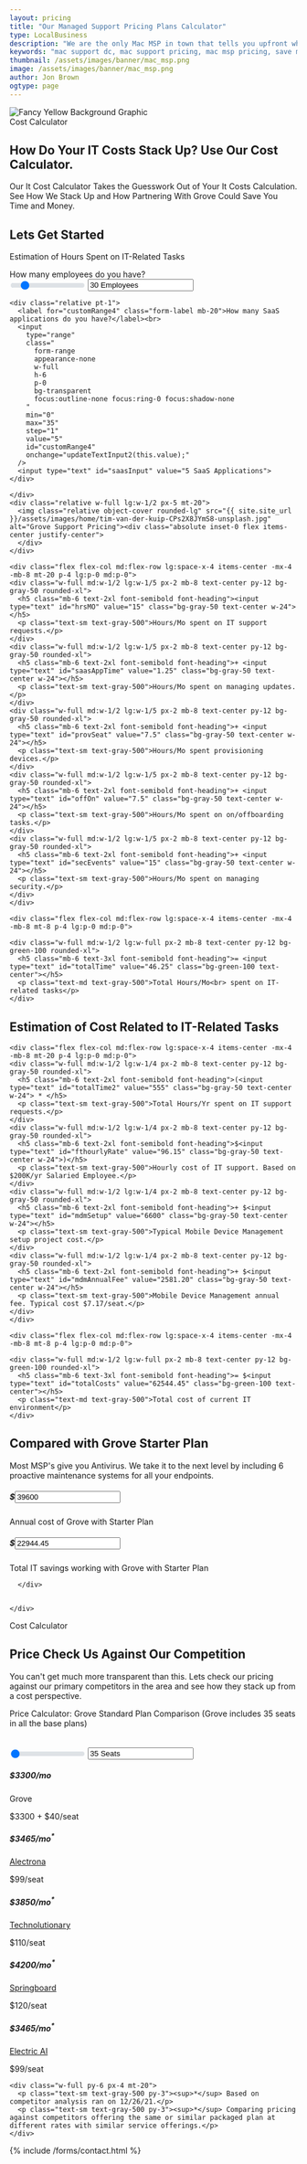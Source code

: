 ```yaml
---
layout: pricing
title: "Our Managed Support Pricing Plans Calculator"
type: LocalBusiness
description: "We are the only Mac MSP in town that tells you upfront what our pricing in the interest of full 100% transparency. No one can touch our client experience!" 
keywords: "mac support dc, mac support pricing, mac msp pricing, save money pricing, voip sip pricing, mac support pricing, msp pricing, pricing plans you love, computer support pricing, support pricing plans, mac support services pricing, remote support monitored, systems multiple locations, locations remote support, multiple locations remote, deployed computers hardware, monthly reports send, fleet monthly reports, entire fleet monthly, picture entire fleet, entire picture entire, help entire picture, hardware help entire, computers hardware help"
thumbnail: /assets/images/banner/mac_msp.png
image: /assets/images/banner/mac_msp.png
author: Jon Brown
ogtype: page
---
```



<section class="relative py-10"><img class="hidden lg:block absolute top-0 right-0 mt-40" src="{{ site.site_url }}/assets/zeus-assets/icons/dots/yellow-dot-right-shield.svg" alt="Fancy Yellow Background Graphic">
<div class="container px-4 mx-auto">
<div class="max-w-2xl mx-auto mb-20 text-center">
  <span class="text-xs font-semibold text-green-500">Cost Calculator</span>
  <h2 class="mt-8 mb-10 text-4xl font-heading">How Do Your IT Costs Stack Up? Use Our Cost Calculator.</h2>
  <p class="mb-16 text-xl text-gray-500">Our It Cost Calculator Takes the Guesswork Out of Your It Costs Calculation. See How We Stack Up and How Partnering With Grove Could Save You Time and Money.</p>
</div>
</div>
</section>


<style>
.form-range:focus::-webkit-slider-thumb{-webkit-box-shadow:none;box-shadow:none}.form-range:focus::-moz-range-thumb{box-shadow:none}.form-range::-moz-focus-outer{border:0}.form-range::-webkit-slider-thumb{width:1rem;height:1rem;margin-top:-.25rem;background-color:#0d6efd;border:0;border-radius:1rem;-webkit-transition:background-color .15s ease-in-out,border-color .15s ease-in-out,-webkit-box-shadow .15s ease-in-out;transition:background-color .15s ease-in-out,border-color .15s ease-in-out,-webkit-box-shadow .15s ease-in-out;transition:background-color .15s ease-in-out,border-color .15s ease-in-out,box-shadow .15s ease-in-out;transition:background-color .15s ease-in-out,border-color .15s ease-in-out,box-shadow .15s ease-in-out,-webkit-box-shadow .15s ease-in-out;appearance:none;-webkit-appearance:none}@media(prefers-reduced-motion:reduce){.form-range::-webkit-slider-thumb{-webkit-transition:none;transition:none}}.form-range::-webkit-slider-thumb:active{background-color:#b6d4fe}.form-range::-webkit-slider-runnable-track{width:100%;height:.5rem;color:transparent;cursor:pointer;background-color:#dee2e6;border-color:transparent;border-radius:1rem}.form-range::-moz-range-thumb{width:1rem;height:1rem;background-color:#0d6efd;border:0;border-radius:1rem;-moz-transition:background-color .15s ease-in-out,border-color .15s ease-in-out,box-shadow .15s ease-in-out;transition:background-color .15s ease-in-out,border-color .15s ease-in-out,box-shadow .15s ease-in-out;-moz-appearance:none;appearance:none}@media(prefers-reduced-motion:reduce){.form-range::-moz-range-thumb{-moz-transition:none;transition:none}}.form-range::-moz-range-thumb:active{background-color:#b6d4fe}.form-range::-moz-range-track{width:100%;height:.5rem;color:transparent;cursor:pointer;background-color:#dee2e6;border-color:transparent;border-radius:1rem}.form-range:disabled{pointer-events:none}.form-range:disabled::-webkit-slider-thumb{background-color:#adb5bd}.form-range:disabled::-moz-range-thumb{background-color:#adb5bd}.form-floating{position:relative}.form-floating>.form-control,.form-floating>.form-select{height:calc(3.5rem + 2px);line-height:1.25}.form-floating>label{position:absolute;top:0;left:0;height:100%;padding:1rem .75rem;pointer-events:none;border:1px solid transparent;-webkit-transform-origin:0 0;transform-origin:0 0;-webkit-transition:opacity .1s ease-in-out,-webkit-transform .1s ease-in-out;transition:opacity .1s ease-in-out,-webkit-transform .1s ease-in-out;transition:opacity .1s ease-in-out,transform .1s ease-in-out;transition:opacity .1s ease-in-out,transform .1s ease-in-out,-webkit-transform .1s ease-in-out}@media(prefers-reduced-motion:reduce){.form-floating>label{-webkit-transition:none;transition:none}}.form-floating>.form-control{padding:1rem .75rem}.form-floating>.form-control::-webkit-input-placeholder{color:transparent}.form-floating>.form-control::-moz-placeholder{color:transparent}.form-floating>.form-control:-ms-input-placeholder{color:transparent}.form-floating>.form-control::-ms-input-placeholder{color:transparent}.form-floating>.form-control::placeholder{color:transparent}.form-floating>.form-control:not(:-moz-placeholder-shown){padding-top:1.625rem;padding-bottom:.625rem}.form-floating>.form-control:not(:-ms-input-placeholder){padding-top:1.625rem;padding-bottom:.625rem}.form-floating>.form-control:focus,.form-floating>.form-control:not(:placeholder-shown){padding-top:1.625rem;padding-bottom:.625rem}.form-floating>.form-control:-webkit-autofill{padding-top:1.625rem;padding-bottom:.625rem}.form-floating>.form-control:not(:-moz-placeholder-shown)~label{opacity:.65;transform:scale(.85) translateY(-.5rem) translateX(.15rem)}.form-floating>.form-control:not(:-ms-input-placeholder)~label{opacity:.65;transform:scale(.85) translateY(-.5rem) translateX(.15rem)}.form-floating>.form-control:focus~label,.form-floating>.form-control:not(:placeholder-shown)~label,.form-floating>.form-select~label{opacity:.65;-webkit-transform:scale(.85) translateY(-.5rem) translateX(.15rem);transform:scale(.85) translateY(-.5rem) translateX(.15rem)}.input-group>.form-control,.input-group>.form-select{width:1%}.input-group>.form-control:focus,.input-group>.form-select:focus{z-index:3}.input-group .btn{position:relative;z-index:2}.input-group .btn:focus{z-index:3}.input-group-lg>.form-select,.input-group-sm>.form-select{padding-right:3rem}.input-group.has-validation>.dropdown-toggle:nth-last-child(n+4),.input-group.has-validation>:nth-last-child(n+3):not(.dropdown-toggle):not(.dropdown-menu),.input-group:not(.has-validation)>.dropdown-toggle:nth-last-child(n+3),.input-group:not(.has-validation)>:not(:last-child):not(.dropdown-toggle):not(.dropdown-menu){border-top-right-radius:0;border-bottom-right-radius:0}.input-group>:not(:first-child):not(.dropdown-menu):not(.valid-tooltip):not(.valid-feedback):not(.invalid-tooltip):not(.invalid-feedback){margin-left:-1px;border-top-left-radius:0;border-bottom-left-radius:0}.valid-feedback{display:none;width:100%;margin-top:.25rem;font-size:.875em;color:#198754}.valid-tooltip{position:absolute;top:100%;z-index:5;display:none;max-width:100%;padding:.25rem .5rem;margin-top:.1rem;font-size:.875rem;color:#fff;background-color:rgba(25,135,84,.9);border-radius:.25rem}.is-valid~.valid-feedback,.is-valid~.valid-tooltip,.was-validated :valid~.valid-feedback,.was-validated :valid~.valid-tooltip{display:block}.form-control.is-valid,.was-validated .form-control:valid{border-color:#198754;padding-right:calc(1.5em + .75rem);background-image:url("data:image/svg+xml;charset=utf-8,%3Csvg xmlns='http://www.w3.org/2000/svg' viewBox='0 0 8 8'%3E%3Cpath fill='%23198754' d='M2.3 6.73L.6 4.53c-.4-1.04.46-1.4 1.1-.8l1.1 1.4 3.4-3.8c.6-.63 1.6-.27 1.2.7l-4 4.6c-.43.5-.8.4-1.1.1z'/%3E%3C/svg%3E");background-repeat:no-repeat;background-position:right calc(.375em + .1875rem) center;background-size:calc(.75em + .375rem) calc(.75em + .375rem)}.form-control.is-valid:focus,.was-validated .form-control:valid:focus{border-color:#198754;-webkit-box-shadow:0 0 0 .25rem rgba(25,135,84,.25);box-shadow:0 0 0 .25rem rgba(25,135,84,.25)}.was-validated textarea.form-control:valid,textarea.form-control.is-valid{padding-right:calc(1.5em + .75rem);background-position:top calc(.375em + .1875rem) right calc(.375em + .1875rem)}.form-select.is-valid,.was-validated .form-select:valid{border-color:#198754}.form-select.is-valid:not([multiple]):not([size]),.form-select.is-valid:not([multiple])[size="1"],.was-validated .form-select:valid:not([multiple]):not([size]),.was-validated .form-select:valid:not([multiple])[size="1"]{padding-right:4.125rem;background-image:url("data:image/svg+xml;charset=utf-8,%3Csvg xmlns='http://www.w3.org/2000/svg' viewBox='0 0 16 16'%3E%3Cpath fill='none' stroke='%23343a40' stroke-linecap='round' stroke-linejoin='round' stroke-width='2' d='M2 5l6 6 6-6'/%3E%3C/svg%3E"),url("data:image/svg+xml;charset=utf-8,%3Csvg xmlns='http://www.w3.org/2000/svg' viewBox='0 0 8 8'%3E%3Cpath fill='%23198754' d='M2.3 6.73L.6 4.53c-.4-1.04.46-1.4 1.1-.8l1.1 1.4 3.4-3.8c.6-.63 1.6-.27 1.2.7l-4 4.6c-.43.5-.8.4-1.1.1z'/%3E%3C/svg%3E");background-position:right .75rem center,center right 2.25rem;background-size:16px 12px,calc(.75em + .375rem) calc(.75em + .375rem)}.form-select.is-valid:focus,.was-validated .form-select:valid:focus{border-color:#198754;-webkit-box-shadow:0 0 0 .25rem rgba(25,135,84,.25);box-shadow:0 0 0 .25rem rgba(25,135,84,.25)}.form-check-input.is-valid,.was-validated .form-check-input:valid{border-color:#198754}.form-check-input.is-valid:checked,.was-validated .form-check-input:valid:checked{background-color:#198754}.form-check-input.is-valid:focus,.was-validated .form-check-input:valid:focus{-webkit-box-shadow:0 0 0 .25rem rgba(25,135,84,.25);box-shadow:0 0 0 .25rem rgba(25,135,84,.25)}.form-check-input.is-valid~.form-check-label,.was-validated .form-check-input:valid~.form-check-label{color:#198754}.form-check-inline .form-check-input~.valid-feedback{margin-left:.5em}.input-group .form-control.is-valid,.input-group .form-select.is-valid,.was-validated .input-group .form-control:valid,.was-validated .input-group .form-select:valid{z-index:1}.input-group .form-control.is-valid:focus,.input-group .form-select.is-valid:focus,.was-validated .input-group .form-control:valid:focus,.was-validated .input-group .form-select:valid:focus{z-index:3}.invalid-feedback{display:none;width:100%;margin-top:.25rem;font-size:.875em;color:#dc3545}.invalid-tooltip{position:absolute;top:100%;z-index:5;display:none;max-width:100%;padding:.25rem .5rem;margin-top:.1rem;font-size:.875rem;color:#fff;background-color:rgba(220,53,69,.9);border-radius:.25rem}.is-invalid~.invalid-feedback,.is-invalid~.invalid-tooltip,.was-validated :invalid~.invalid-feedback,.was-validated :invalid~.invalid-tooltip{display:block}.form-control.is-invalid,.was-validated .form-control:invalid{border-color:#dc3545;padding-right:calc(1.5em + .75rem);background-image:url("data:image/svg+xml;charset=utf-8,%3Csvg xmlns='http://www.w3.org/2000/svg' width='12' height='12' fill='none' stroke='%23dc3545'%3E%3Ccircle cx='6' cy='6' r='4.5'/%3E%3Cpath stroke-linejoin='round' d='M5.8 3.6h.4L6 6.5z'/%3E%3Ccircle cx='6' cy='8.2' r='.6' fill='%23dc3545' stroke='none'/%3E%3C/svg%3E");background-repeat:no-repeat;background-position:right calc(.375em + .1875rem) center;background-size:calc(.75em + .375rem) calc(.75em + .375rem)}.form-control.is-invalid:focus,.was-validated .form-control:invalid:focus{border-color:#dc3545;-webkit-box-shadow:0 0 0 .25rem rgba(220,53,69,.25);box-shadow:0 0 0 .25rem rgba(220,53,69,.25)}.was-validated textarea.form-control:invalid,textarea.form-control.is-invalid{padding-right:calc(1.5em + .75rem);background-position:top calc(.375em + .1875rem) right calc(.375em + .1875rem)}.form-select.is-invalid,.was-validated .form-select:invalid{border-color:#dc3545}.form-select.is-invalid:not([multiple]):not([size]),.form-select.is-invalid:not([multiple])[size="1"],.was-validated .form-select:invalid:not([multiple]):not([size]),.was-validated .form-select:invalid:not([multiple])[size="1"]{padding-right:4.125rem;background-image:url("data:image/svg+xml;charset=utf-8,%3Csvg xmlns='http://www.w3.org/2000/svg' viewBox='0 0 16 16'%3E%3Cpath fill='none' stroke='%23343a40' stroke-linecap='round' stroke-linejoin='round' stroke-width='2' d='M2 5l6 6 6-6'/%3E%3C/svg%3E"),url("data:image/svg+xml;charset=utf-8,%3Csvg xmlns='http://www.w3.org/2000/svg' width='12' height='12' fill='none' stroke='%23dc3545'%3E%3Ccircle cx='6' cy='6' r='4.5'/%3E%3Cpath stroke-linejoin='round' d='M5.8 3.6h.4L6 6.5z'/%3E%3Ccircle cx='6' cy='8.2' r='.6' fill='%23dc3545' stroke='none'/%3E%3C/svg%3E");background-position:right .75rem center,center right 2.25rem;background-size:16px 12px,calc(.75em + .375rem) calc(.75em + .375rem)}.form-select.is-invalid:focus,.was-validated .form-select:invalid:focus{border-color:#dc3545;-webkit-box-shadow:0 0 0 .25rem rgba(220,53,69,.25);box-shadow:0 0 0 .25rem rgba(220,53,69,.25)}.form-check-input.is-invalid,.was-validated .form-check-input:invalid{border-color:#dc3545}.form-check-input.is-invalid:checked,.was-validated .form-check-input:invalid:checked{background-color:#dc3545}.form-check-input.is-invalid:focus,.was-validated .form-check-input:invalid:focus{-webkit-box-shadow:0 0 0 .25rem rgba(220,53,69,.25);box-shadow:0 0 0 .25rem rgba(220,53,69,.25)}.form-check-input.is-invalid~.form-check-label,.was-validated .form-check-input:invalid~.form-check-label{color:#dc3545}.form-check-inline .form-check-input~.invalid-feedback{margin-left:.5em}.input-group .form-control.is-invalid,.input-group .form-select.is-invalid,.was-validated .input-group .form-control:invalid,.was-validated .input-group .form-select:invalid{z-index:2}.input-group .form-control.is-invalid:focus,.input-group .form-select.is-invalid:focus,.was-validated .input-group .form-control:invalid:focus,.was-validated .input-group .form-select:invalid:focus{z-index:3}.btn-check:focus+.btn,.btn:focus{outline:0}.btn-check:active+.btn,.btn-check:active+.btn:focus,.btn-check:checked+.btn,.btn-check:checked+.btn:focus,.btn-check:focus+.btn,.btn.active,.btn.active:focus,.btn:active,.btn:active:focus,.btn:focus{-webkit-box-shadow:none;box-shadow:none}

</style>

<script>

function final() {

	  var slider1 = document.getElementById('customRange5').value; 

	  if (slider1 <= 35) {
		document.getElementById('totalGrove').value=3300*12; 
	
	  } else if (slider1 > 35) {
		var groveDelta = slider1 - 35;
	
		document.getElementById('totalGrove').value=((groveDelta*40)+3300)*12; 
	  }
	
	var groveAnnual = parseFloat(document.getElementById('totalGrove').value);
	var difference = parseFloat(document.getElementById('totalCosts').value);
	var diffTotal = difference - groveAnnual;
	
	document.getElementById('priceDiff').value=parseFloat(diffTotal).toFixed(2);  
	
	
	
}


function calculateSumsDollar() {

	var slider1 = document.getElementById('customRange5').value; 
	var total = document.getElementById('totalTime').value;
	
	document.getElementById('mdmAnnualFee').value= parseFloat((7.17*slider1)*12).toFixed(2); 
	document.getElementById('totalTime2').value= parseFloat(total*12); 
	
	
    var mdmAnnualFee = parseFloat(document.getElementById('mdmAnnualFee').value);
	var totalTime2 = parseFloat(document.getElementById('totalTime2').value);
	var totalCosts = totalTime2 * 96.15 + 6600 + mdmAnnualFee;
	
	
    document.getElementById('totalCosts').value= parseFloat(totalCosts).toFixed(2); 
          
    
}


function calculateSums() {
		  
		  var hrsMo =  parseFloat(document.getElementById('hrsMO').value);
          var saasAppTime = parseFloat(document.getElementById('saasAppTime').value);
          var provSeat = parseFloat(document.getElementById('provSeat').value);
          var offOn = parseFloat(document.getElementById('offOn').value);
          var secEvents = parseFloat(document.getElementById('secEvents').value);

          var total = hrsMo + saasAppTime + provSeat + offOn + secEvents;
          
          
          document.getElementById('totalTime').value= parseFloat(total).toFixed(2); 
          
          
}
function updateTextInput1(val) {
		  var groveID = val;
		  var slider2 = document.getElementById('customRange4').value;
		  
          document.getElementById('empInput').value=val + ' Employees'; 

          document.getElementById('hrsMO').value=(val*0.5); 
          document.getElementById('saasAppTime').value=(slider2*0.25); 
          document.getElementById('provSeat').value=(val*0.25); 
          document.getElementById('offOn').value=(val*0.25); 
          document.getElementById('secEvents').value=(val*0.5); 
          
          calculateSums();
		  calculateSumsDollar();
		  final();
          
        }
function updateTextInput2(val) {
		  var groveID = val;
		  var slider1 = document.getElementById('customRange5').value;
		  
          document.getElementById('saasInput').value=val + ' SaaS Applications'; 

          document.getElementById('hrsMO').value=(slider1*0.5); 
          document.getElementById('saasAppTime').value=(val*0.25); 
          document.getElementById('provSeat').value=(slider1*0.25); 
          document.getElementById('offOn').value=(slider1*0.25); 
          document.getElementById('secEvents').value=(slider1*0.5); 
         
          calculateSums();
          calculateSumsDollar();
          final();
        }
</script>






<section class="py-10 border-b"><div class="container px-4 mx-auto">
  <div class="flex flex-wrap -mx-4 items-center mb-12 lg:mb-20">
	<div class="w-full lg:w-1/2 px-10 mb-10 lg:mb-0">
	  <h2 class="mt-8 mb-10 text-4xl font-heading font-semibold">Lets Get Started</h2>
	  <p class="text-xl text-gray-500">Estimation of Hours Spent on IT-Related Tasks</p>
	  <div class="relative pt-1 mb-10">
	  <label for="customRange5" class="form-label mb-20">How many employees do you have?</label><br>
	  <input
		type="range"
		class="
		  form-range
		  appearance-none
		  w-full
		  h-6
		  p-0
		  bg-transparent
		  focus:outline-none focus:ring-0 focus:shadow-none
		"
		min="0"
		max="200"
		step="1"
		value="30"
		id="customRange5"
		onchange="updateTextInput1(this.value);"
	  />
	  <input type="text" id="empInput" value="30 Employees">
	</div>
	
	
	<div class="relative pt-1">
	  <label for="customRange4" class="form-label mb-20">How many SaaS applications do you have?</label><br>
	  <input
		type="range"
		class="
		  form-range
		  appearance-none
		  w-full
		  h-6
		  p-0
		  bg-transparent
		  focus:outline-none focus:ring-0 focus:shadow-none
		"
		min="0"
		max="35"
		step="1"
		value="5"
		id="customRange4"
		onchange="updateTextInput2(this.value);"
	  />
	  <input type="text" id="saasInput" value="5 SaaS Applications">
	</div>

	</div>
	<div class="relative w-full lg:w-1/2 px-5 mt-20">
	  <img class="relative object-cover rounded-lg" src="{{ site.site_url }}/assets/images/home/tim-van-der-kuip-CPs2X8JYmS8-unsplash.jpg" alt="Grove Support Pricing"><div class="absolute inset-0 flex items-center justify-center">
	  </div>
	</div>
  </div>
  
  
  
    <div class="flex flex-col md:flex-row lg:space-x-4 items-center -mx-4 -mb-8 mt-20 p-4 lg:p-0 md:p-0">
	<div class="w-full md:w-1/2 lg:w-1/5 px-2 mb-8 text-center py-12 bg-gray-50 rounded-xl">
	  <h5 class="mb-6 text-2xl font-semibold font-heading"><input type="text" id="hrsMO" value="15" class="bg-gray-50 text-center w-24"></h5>
	  <p class="text-sm text-gray-500">Hours/Mo spent on IT support requests.</p>
	</div>
	<div class="w-full md:w-1/2 lg:w-1/5 px-2 mb-8 text-center py-12 bg-gray-50 rounded-xl">
	  <h5 class="mb-6 text-2xl font-semibold font-heading">+ <input type="text" id="saasAppTime" value="1.25" class="bg-gray-50 text-center w-24"></h5>
	  <p class="text-sm text-gray-500">Hours/Mo spent on managing updates.</p>
	</div>
	<div class="w-full md:w-1/2 lg:w-1/5 px-2 mb-8 text-center py-12 bg-gray-50 rounded-xl">
	  <h5 class="mb-6 text-2xl font-semibold font-heading">+ <input type="text" id="provSeat" value="7.5" class="bg-gray-50 text-center w-24"></h5>
	  <p class="text-sm text-gray-500">Hours/Mo spent provisioning devices.</p>
	</div>
	<div class="w-full md:w-1/2 lg:w-1/5 px-2 mb-8 text-center py-12 bg-gray-50 rounded-xl">
	  <h5 class="mb-6 text-2xl font-semibold font-heading">+ <input type="text" id="offOn" value="7.5" class="bg-gray-50 text-center w-24"></h5>
	  <p class="text-sm text-gray-500">Hours/Mo spent on on/offboarding tasks.</p>
	</div>
	<div class="w-full md:w-1/2 lg:w-1/5 px-2 mb-8 text-center py-12 bg-gray-50 rounded-xl">
	  <h5 class="mb-6 text-2xl font-semibold font-heading">+ <input type="text" id="secEvents" value="15" class="bg-gray-50 text-center w-24"></h5>
	  <p class="text-sm text-gray-500">Hours/Mo spent on managing security.</p>
	</div>
	</div>
	
	<div class="flex flex-col md:flex-row lg:space-x-4 items-center -mx-4 -mb-8 mt-8 p-4 lg:p-0 md:p-0">
	
	<div class="w-full md:w-1/2 lg:w-full px-2 mb-8 text-center py-12 bg-green-100 rounded-xl">
	  <h5 class="mb-6 text-3xl font-semibold font-heading">= <input type="text" id="totalTime" value="46.25" class="bg-green-100 text-center"></h5>
	  <p class="text-md text-gray-500">Total Hours/Mo<br> spent on IT-related tasks</p>
	</div>
  </div>
  
	
</div>


</section>





<section class="py-10 border-b">

<div class="container px-4 mx-auto">
<div class="max-w-2xl mx-auto mb-20 text-center">
  <h2 class="mt-8 mb-10 text-4xl font-heading font-semibold">Estimation of Cost Related to IT-Related Tasks</h2>
</div>

  
  
  
  
    <div class="flex flex-col md:flex-row lg:space-x-4 items-center -mx-4 -mb-8 mt-20 p-4 lg:p-0 md:p-0">
	<div class="w-full md:w-1/2 lg:w-1/4 px-2 mb-8 text-center py-12 bg-gray-50 rounded-xl">
	  <h5 class="mb-6 text-2xl font-semibold font-heading">(<input type="text" id="totalTime2" value="555" class="bg-gray-50 text-center w-24"> * </h5>
	  <p class="text-sm text-gray-500">Total Hours/Yr spent on IT support requests.</p>
	</div>
	<div class="w-full md:w-1/2 lg:w-1/4 px-2 mb-8 text-center py-12 bg-gray-50 rounded-xl">
	  <h5 class="mb-6 text-2xl font-semibold font-heading">$<input type="text" id="fthourlyRate" value="96.15" class="bg-gray-50 text-center w-24">)</h5>
	  <p class="text-sm text-gray-500">Hourly cost of IT support. Based on $200K/yr Salaried Employee.</p>
	</div>
	<div class="w-full md:w-1/2 lg:w-1/4 px-2 mb-8 text-center py-12 bg-gray-50 rounded-xl">
	  <h5 class="mb-6 text-2xl font-semibold font-heading">+ $<input type="text" id="mdmSetup" value="6600" class="bg-gray-50 text-center w-24"></h5>
	  <p class="text-sm text-gray-500">Typical Mobile Device Management setup project cost.</p>
	</div>
	<div class="w-full md:w-1/2 lg:w-1/4 px-2 mb-8 text-center py-12 bg-gray-50 rounded-xl">
	  <h5 class="mb-6 text-2xl font-semibold font-heading">+ $<input type="text" id="mdmAnnualFee" value="2581.20" class="bg-gray-50 text-center w-24"></h5>
	  <p class="text-sm text-gray-500">Mobile Device Management annual fee. Typical cost $7.17/seat.</p>
	</div>
	</div>
	
	<div class="flex flex-col md:flex-row lg:space-x-4 items-center -mx-4 -mb-8 mt-8 p-4 lg:p-0 md:p-0">
	
	<div class="w-full md:w-1/2 lg:w-full px-2 mb-8 text-center py-12 bg-green-100 rounded-xl">
	  <h5 class="mb-6 text-3xl font-semibold font-heading">= $<input type="text" id="totalCosts" value="62544.45" class="bg-green-100 text-center"></h5>
	  <p class="text-md text-gray-500">Total cost of current IT environment</p>
	</div>
  </div>
  
	
</div>


</section>


<section class="py-20 border-b border-t">
<div class="container px-4 mx-auto">
  <div class="flex flex-wrap items-center -mx-4">
	<div class="w-full lg:w-1/2 px-4 mb-12 md:mb-16 lg:mb-0 lg:-mt-48">
	  <div class="max-w-md">
		<h2 class="mt-8 mb-10 text-4xl font-semibold font-heading">Compared with Grove Starter Plan</h2>
		<p class="text-xl text-gray-500">Most MSP's give you Antivirus. We take it to the next level by including 6 proactive maintenance systems for all your endpoints.</p>
	  </div>
	</div>
	<div class="w-full lg:w-1/2 px-4">
	  <div class="flex flex-wrap -m-4">
		<div class="w-full p-4">
		  <div class="py-12 bg-gray-50 rounded-xl text-center">
			<h5 class="mb-6 text-3xl font-semibold font-heading">$<input type="text" id="totalGrove" value="39600" class="bg-gray-50 text-center w-56"></h5>
	  		<p class="text-md text-gray-500">Annual cost of Grove with Starter Plan</p>
		  </div>
		</div>
		<div class="w-full p-4">
		  <div class="py-12 bg-green-100 rounded-xl text-center">
			<h5 class="mb-6 text-3xl font-semibold font-heading">$<input type="text" id="priceDiff" value="22944.45" class="bg-green-100 text-center w-56"></h5>
	 	    <p class="text-md text-gray-500">Total IT savings working with Grove with Starter Plan</p>
		  </div>
		</div>
		
	  </div>
	
	
	</div>
  </div>
</div>
</section>


<section class="py-20 border-b border-t">
<div class="container px-4 mx-auto">

<div class="max-w-2xl mx-auto mb-20 text-center">
  <span class="text-xs font-semibold text-green-500">Cost Calculator</span>
  <h2 class="mt-8 mb-10 text-4xl font-heading font-semibold">Price Check Us Against Our Competition</h2>
  <p class="mb-16 text-xl text-gray-500">You can't get much more transparent than this. Lets check our pricing against our primary competitors in the area and see how they stack up from a cost perspective.  </p>
</div>


<style>
.form-range:focus::-webkit-slider-thumb{-webkit-box-shadow:none;box-shadow:none}.form-range:focus::-moz-range-thumb{box-shadow:none}.form-range::-moz-focus-outer{border:0}.form-range::-webkit-slider-thumb{width:1rem;height:1rem;margin-top:-.25rem;background-color:#0d6efd;border:0;border-radius:1rem;-webkit-transition:background-color .15s ease-in-out,border-color .15s ease-in-out,-webkit-box-shadow .15s ease-in-out;transition:background-color .15s ease-in-out,border-color .15s ease-in-out,-webkit-box-shadow .15s ease-in-out;transition:background-color .15s ease-in-out,border-color .15s ease-in-out,box-shadow .15s ease-in-out;transition:background-color .15s ease-in-out,border-color .15s ease-in-out,box-shadow .15s ease-in-out,-webkit-box-shadow .15s ease-in-out;appearance:none;-webkit-appearance:none}@media(prefers-reduced-motion:reduce){.form-range::-webkit-slider-thumb{-webkit-transition:none;transition:none}}.form-range::-webkit-slider-thumb:active{background-color:#b6d4fe}.form-range::-webkit-slider-runnable-track{width:100%;height:.5rem;color:transparent;cursor:pointer;background-color:#dee2e6;border-color:transparent;border-radius:1rem}.form-range::-moz-range-thumb{width:1rem;height:1rem;background-color:#0d6efd;border:0;border-radius:1rem;-moz-transition:background-color .15s ease-in-out,border-color .15s ease-in-out,box-shadow .15s ease-in-out;transition:background-color .15s ease-in-out,border-color .15s ease-in-out,box-shadow .15s ease-in-out;-moz-appearance:none;appearance:none}@media(prefers-reduced-motion:reduce){.form-range::-moz-range-thumb{-moz-transition:none;transition:none}}.form-range::-moz-range-thumb:active{background-color:#b6d4fe}.form-range::-moz-range-track{width:100%;height:.5rem;color:transparent;cursor:pointer;background-color:#dee2e6;border-color:transparent;border-radius:1rem}.form-range:disabled{pointer-events:none}.form-range:disabled::-webkit-slider-thumb{background-color:#adb5bd}.form-range:disabled::-moz-range-thumb{background-color:#adb5bd}.form-floating{position:relative}.form-floating>.form-control,.form-floating>.form-select{height:calc(3.5rem + 2px);line-height:1.25}.form-floating>label{position:absolute;top:0;left:0;height:100%;padding:1rem .75rem;pointer-events:none;border:1px solid transparent;-webkit-transform-origin:0 0;transform-origin:0 0;-webkit-transition:opacity .1s ease-in-out,-webkit-transform .1s ease-in-out;transition:opacity .1s ease-in-out,-webkit-transform .1s ease-in-out;transition:opacity .1s ease-in-out,transform .1s ease-in-out;transition:opacity .1s ease-in-out,transform .1s ease-in-out,-webkit-transform .1s ease-in-out}@media(prefers-reduced-motion:reduce){.form-floating>label{-webkit-transition:none;transition:none}}.form-floating>.form-control{padding:1rem .75rem}.form-floating>.form-control::-webkit-input-placeholder{color:transparent}.form-floating>.form-control::-moz-placeholder{color:transparent}.form-floating>.form-control:-ms-input-placeholder{color:transparent}.form-floating>.form-control::-ms-input-placeholder{color:transparent}.form-floating>.form-control::placeholder{color:transparent}.form-floating>.form-control:not(:-moz-placeholder-shown){padding-top:1.625rem;padding-bottom:.625rem}.form-floating>.form-control:not(:-ms-input-placeholder){padding-top:1.625rem;padding-bottom:.625rem}.form-floating>.form-control:focus,.form-floating>.form-control:not(:placeholder-shown){padding-top:1.625rem;padding-bottom:.625rem}.form-floating>.form-control:-webkit-autofill{padding-top:1.625rem;padding-bottom:.625rem}.form-floating>.form-control:not(:-moz-placeholder-shown)~label{opacity:.65;transform:scale(.85) translateY(-.5rem) translateX(.15rem)}.form-floating>.form-control:not(:-ms-input-placeholder)~label{opacity:.65;transform:scale(.85) translateY(-.5rem) translateX(.15rem)}.form-floating>.form-control:focus~label,.form-floating>.form-control:not(:placeholder-shown)~label,.form-floating>.form-select~label{opacity:.65;-webkit-transform:scale(.85) translateY(-.5rem) translateX(.15rem);transform:scale(.85) translateY(-.5rem) translateX(.15rem)}.input-group>.form-control,.input-group>.form-select{width:1%}.input-group>.form-control:focus,.input-group>.form-select:focus{z-index:3}.input-group .btn{position:relative;z-index:2}.input-group .btn:focus{z-index:3}.input-group-lg>.form-select,.input-group-sm>.form-select{padding-right:3rem}.input-group.has-validation>.dropdown-toggle:nth-last-child(n+4),.input-group.has-validation>:nth-last-child(n+3):not(.dropdown-toggle):not(.dropdown-menu),.input-group:not(.has-validation)>.dropdown-toggle:nth-last-child(n+3),.input-group:not(.has-validation)>:not(:last-child):not(.dropdown-toggle):not(.dropdown-menu){border-top-right-radius:0;border-bottom-right-radius:0}.input-group>:not(:first-child):not(.dropdown-menu):not(.valid-tooltip):not(.valid-feedback):not(.invalid-tooltip):not(.invalid-feedback){margin-left:-1px;border-top-left-radius:0;border-bottom-left-radius:0}.valid-feedback{display:none;width:100%;margin-top:.25rem;font-size:.875em;color:#198754}.valid-tooltip{position:absolute;top:100%;z-index:5;display:none;max-width:100%;padding:.25rem .5rem;margin-top:.1rem;font-size:.875rem;color:#fff;background-color:rgba(25,135,84,.9);border-radius:.25rem}.is-valid~.valid-feedback,.is-valid~.valid-tooltip,.was-validated :valid~.valid-feedback,.was-validated :valid~.valid-tooltip{display:block}.form-control.is-valid,.was-validated .form-control:valid{border-color:#198754;padding-right:calc(1.5em + .75rem);background-image:url("data:image/svg+xml;charset=utf-8,%3Csvg xmlns='http://www.w3.org/2000/svg' viewBox='0 0 8 8'%3E%3Cpath fill='%23198754' d='M2.3 6.73L.6 4.53c-.4-1.04.46-1.4 1.1-.8l1.1 1.4 3.4-3.8c.6-.63 1.6-.27 1.2.7l-4 4.6c-.43.5-.8.4-1.1.1z'/%3E%3C/svg%3E");background-repeat:no-repeat;background-position:right calc(.375em + .1875rem) center;background-size:calc(.75em + .375rem) calc(.75em + .375rem)}.form-control.is-valid:focus,.was-validated .form-control:valid:focus{border-color:#198754;-webkit-box-shadow:0 0 0 .25rem rgba(25,135,84,.25);box-shadow:0 0 0 .25rem rgba(25,135,84,.25)}.was-validated textarea.form-control:valid,textarea.form-control.is-valid{padding-right:calc(1.5em + .75rem);background-position:top calc(.375em + .1875rem) right calc(.375em + .1875rem)}.form-select.is-valid,.was-validated .form-select:valid{border-color:#198754}.form-select.is-valid:not([multiple]):not([size]),.form-select.is-valid:not([multiple])[size="1"],.was-validated .form-select:valid:not([multiple]):not([size]),.was-validated .form-select:valid:not([multiple])[size="1"]{padding-right:4.125rem;background-image:url("data:image/svg+xml;charset=utf-8,%3Csvg xmlns='http://www.w3.org/2000/svg' viewBox='0 0 16 16'%3E%3Cpath fill='none' stroke='%23343a40' stroke-linecap='round' stroke-linejoin='round' stroke-width='2' d='M2 5l6 6 6-6'/%3E%3C/svg%3E"),url("data:image/svg+xml;charset=utf-8,%3Csvg xmlns='http://www.w3.org/2000/svg' viewBox='0 0 8 8'%3E%3Cpath fill='%23198754' d='M2.3 6.73L.6 4.53c-.4-1.04.46-1.4 1.1-.8l1.1 1.4 3.4-3.8c.6-.63 1.6-.27 1.2.7l-4 4.6c-.43.5-.8.4-1.1.1z'/%3E%3C/svg%3E");background-position:right .75rem center,center right 2.25rem;background-size:16px 12px,calc(.75em + .375rem) calc(.75em + .375rem)}.form-select.is-valid:focus,.was-validated .form-select:valid:focus{border-color:#198754;-webkit-box-shadow:0 0 0 .25rem rgba(25,135,84,.25);box-shadow:0 0 0 .25rem rgba(25,135,84,.25)}.form-check-input.is-valid,.was-validated .form-check-input:valid{border-color:#198754}.form-check-input.is-valid:checked,.was-validated .form-check-input:valid:checked{background-color:#198754}.form-check-input.is-valid:focus,.was-validated .form-check-input:valid:focus{-webkit-box-shadow:0 0 0 .25rem rgba(25,135,84,.25);box-shadow:0 0 0 .25rem rgba(25,135,84,.25)}.form-check-input.is-valid~.form-check-label,.was-validated .form-check-input:valid~.form-check-label{color:#198754}.form-check-inline .form-check-input~.valid-feedback{margin-left:.5em}.input-group .form-control.is-valid,.input-group .form-select.is-valid,.was-validated .input-group .form-control:valid,.was-validated .input-group .form-select:valid{z-index:1}.input-group .form-control.is-valid:focus,.input-group .form-select.is-valid:focus,.was-validated .input-group .form-control:valid:focus,.was-validated .input-group .form-select:valid:focus{z-index:3}.invalid-feedback{display:none;width:100%;margin-top:.25rem;font-size:.875em;color:#dc3545}.invalid-tooltip{position:absolute;top:100%;z-index:5;display:none;max-width:100%;padding:.25rem .5rem;margin-top:.1rem;font-size:.875rem;color:#fff;background-color:rgba(220,53,69,.9);border-radius:.25rem}.is-invalid~.invalid-feedback,.is-invalid~.invalid-tooltip,.was-validated :invalid~.invalid-feedback,.was-validated :invalid~.invalid-tooltip{display:block}.form-control.is-invalid,.was-validated .form-control:invalid{border-color:#dc3545;padding-right:calc(1.5em + .75rem);background-image:url("data:image/svg+xml;charset=utf-8,%3Csvg xmlns='http://www.w3.org/2000/svg' width='12' height='12' fill='none' stroke='%23dc3545'%3E%3Ccircle cx='6' cy='6' r='4.5'/%3E%3Cpath stroke-linejoin='round' d='M5.8 3.6h.4L6 6.5z'/%3E%3Ccircle cx='6' cy='8.2' r='.6' fill='%23dc3545' stroke='none'/%3E%3C/svg%3E");background-repeat:no-repeat;background-position:right calc(.375em + .1875rem) center;background-size:calc(.75em + .375rem) calc(.75em + .375rem)}.form-control.is-invalid:focus,.was-validated .form-control:invalid:focus{border-color:#dc3545;-webkit-box-shadow:0 0 0 .25rem rgba(220,53,69,.25);box-shadow:0 0 0 .25rem rgba(220,53,69,.25)}.was-validated textarea.form-control:invalid,textarea.form-control.is-invalid{padding-right:calc(1.5em + .75rem);background-position:top calc(.375em + .1875rem) right calc(.375em + .1875rem)}.form-select.is-invalid,.was-validated .form-select:invalid{border-color:#dc3545}.form-select.is-invalid:not([multiple]):not([size]),.form-select.is-invalid:not([multiple])[size="1"],.was-validated .form-select:invalid:not([multiple]):not([size]),.was-validated .form-select:invalid:not([multiple])[size="1"]{padding-right:4.125rem;background-image:url("data:image/svg+xml;charset=utf-8,%3Csvg xmlns='http://www.w3.org/2000/svg' viewBox='0 0 16 16'%3E%3Cpath fill='none' stroke='%23343a40' stroke-linecap='round' stroke-linejoin='round' stroke-width='2' d='M2 5l6 6 6-6'/%3E%3C/svg%3E"),url("data:image/svg+xml;charset=utf-8,%3Csvg xmlns='http://www.w3.org/2000/svg' width='12' height='12' fill='none' stroke='%23dc3545'%3E%3Ccircle cx='6' cy='6' r='4.5'/%3E%3Cpath stroke-linejoin='round' d='M5.8 3.6h.4L6 6.5z'/%3E%3Ccircle cx='6' cy='8.2' r='.6' fill='%23dc3545' stroke='none'/%3E%3C/svg%3E");background-position:right .75rem center,center right 2.25rem;background-size:16px 12px,calc(.75em + .375rem) calc(.75em + .375rem)}.form-select.is-invalid:focus,.was-validated .form-select:invalid:focus{border-color:#dc3545;-webkit-box-shadow:0 0 0 .25rem rgba(220,53,69,.25);box-shadow:0 0 0 .25rem rgba(220,53,69,.25)}.form-check-input.is-invalid,.was-validated .form-check-input:invalid{border-color:#dc3545}.form-check-input.is-invalid:checked,.was-validated .form-check-input:invalid:checked{background-color:#dc3545}.form-check-input.is-invalid:focus,.was-validated .form-check-input:invalid:focus{-webkit-box-shadow:0 0 0 .25rem rgba(220,53,69,.25);box-shadow:0 0 0 .25rem rgba(220,53,69,.25)}.form-check-input.is-invalid~.form-check-label,.was-validated .form-check-input:invalid~.form-check-label{color:#dc3545}.form-check-inline .form-check-input~.invalid-feedback{margin-left:.5em}.input-group .form-control.is-invalid,.input-group .form-select.is-invalid,.was-validated .input-group .form-control:invalid,.was-validated .input-group .form-select:invalid{z-index:2}.input-group .form-control.is-invalid:focus,.input-group .form-select.is-invalid:focus,.was-validated .input-group .form-control:invalid:focus,.was-validated .input-group .form-select:invalid:focus{z-index:3}.btn-check:focus+.btn,.btn:focus{outline:0}.btn-check:active+.btn,.btn-check:active+.btn:focus,.btn-check:checked+.btn,.btn-check:checked+.btn:focus,.btn-check:focus+.btn,.btn.active,.btn.active:focus,.btn:active,.btn:active:focus,.btn:focus{-webkit-box-shadow:none;box-shadow:none}

</style>

<script>
function updateTextInput(val) {
		  var groveID = val;
		  
		  if (groveID == 35) {
		  	document.getElementById('groveSeat').innerHTML=3300; 
		  	
		  } else if (groveID > 35) {
		  	var groveDelta = val - 35;
		  	
		  	document.getElementById('groveSeat').innerHTML=(groveDelta*40)+3300; 
		  }
          document.getElementById('seatsInput').value=val + ' Seats'; 
          
          
          
          document.getElementById('electricSeat').innerHTML=(val*99); 
          document.getElementById('alectronaSeat').innerHTML=(val*99); 
          document.getElementById('techSeat').innerHTML=(val*110); 
          document.getElementById('springSeat').innerHTML=(val*120); 
        }
</script>



<div class="relative pt-1">
  <label for="customRange3" class="form-label mb-20">Price Calculator: Grove Standard Plan Comparison (Grove includes 35 seats in all the base plans)</label><br><br><br>
  <input
    type="range"
    class="
      form-range
      appearance-none
      w-full
      h-6
      p-0
      bg-transparent
      focus:outline-none focus:ring-0 focus:shadow-none
    "
    min="35"
    max="535"
    step="10"
    value="35"
    id="customRange3"
    onchange="updateTextInput(this.value);"
  />
  <input type="text" id="seatsInput" value="35 Seats">
</div>


  <div class="flex flex-wrap items-center -mx-4 -mb-8 mt-20">
	<div class="w-full md:w-1/2 lg:w-1/5 px-4 mb-8 text-center">
	  <h5 class="mb-6 text-2xl font-semibold font-heading">$<span id="groveSeat">3300</span>/mo</h5>
	  <p class="text-xl text-gray-500">Grove</p>
	  <p class="text-xl text-gray-500">$3300 + $40/seat</p>
	</div>
	<div class="w-full md:w-1/2 lg:w-1/5 px-4 mb-8 text-center">
	  <h5 class="mb-6 text-2xl font-semibold font-heading">$<span id="alectronaSeat">3465</span>/mo<sup>*</sup></h5>
	  <p class="text-xl text-gray-500"><a class="underline cursor-pointer" href="https://www.alectrona.com/infrastructure" target="_new">Alectrona</a></p>
	  <p class="text-xl text-gray-500">$99/seat</p>
	</div>
	<div class="w-full md:w-1/2 lg:w-1/5 px-4 mb-8 text-center">
	  <h5 class="mb-6 text-2xl font-semibold font-heading">$<span id="techSeat">3850</span>/mo<sup>*</sup></h5>
	  <p class="text-xl text-gray-500"><a class="underline cursor-pointer" href="https://www.technolutionary.com/services" target="_new">Technolutionary</a></p>
	  <p class="text-xl text-gray-500">$110/seat</p>
	</div>
	<div class="w-full md:w-1/2 lg:w-1/5 px-4 mb-8 text-center">
	  <h5 class="mb-6 text-2xl font-semibold font-heading">$<span id="springSeat">4200</span>/mo<sup>*</sup></h5>
	  <p class="text-xl text-gray-500"><a class="underline cursor-pointer" href="https://www.springboardit.com/pricing" target="_new">Springboard</a></p>
	  <p class="text-xl text-gray-500">$120/seat</p>
	</div>
	<div class="w-full md:w-1/2 lg:w-1/5 px-4 mb-8 text-center">
	  <h5 class="mb-6 text-2xl font-semibold font-heading">$<span id="electricSeat">3465</span>/mo<sup>*</sup></h5>
	  <p class="text-xl text-gray-500"><a class="underline cursor-pointer" href="https://www.electric.ai/it-cost-calculator" target="_new">Electric AI</a></p>
	  <p class="text-xl text-gray-500">$99/seat</p>
	</div>
  </div>
  
  

	<div class="w-full py-6 px-4 mt-20">
	  <p class="text-sm text-gray-500 py-3"><sup>*</sup> Based on competitor analysis ran on 12/26/21.</p>
	  <p class="text-sm text-gray-500 py-3"><sup>*</sup> Comparing pricing against competitors offering the same or similar packaged plan at different rates with similar service offerings.</p>
	</div>

</div>
</section>


{% include /forms/contact.html %}